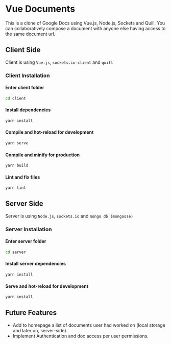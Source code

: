 # Vue Documents

This is a clone of Google Docs using Vue.js, Node.js, Sockets and Quill. You can collaboratively compose a document with anyone else having access to the same document url.

## Client Side

Client is using `Vue.js`, `sockets.io-client` and `quill`

### Client Installation

#### Enter client folder

```bash
cd client
```

#### Install dependencies

```bash
yarn install
```

#### Compile and hot-reload for development

```bash
yarn serve
```

#### Compile and minify for production

```bash
yarn build
```

#### Lint and fix files

```bash
yarn lint
```

## Server Side

Server is using `Node.js`, `sockets.io` and `mongo db (mongoose)`

### Server Installation

#### Enter server folder

```bash
cd server
```

#### Install server dependencies

```bash
yarn install
```

#### Serve and hot-reload for development

```bash
yarn install
```

## Future Features

- Add to homepage a list of documents user had worked on (local storage and later on, server-side).
- Implement Authentication and doc access per user permissions.
